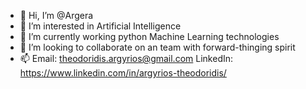 - 👋 Hi, I’m @Argera
- 👀 I’m interested in Artificial Intelligence
- 🌱 I’m currently working python Machine Learning technologies 
- 💞️ I’m looking to collaborate on an team with forward-thinging spirit
- 📫 Email: theodoridis.argyrios@gmail.com 
     LinkedIn: https://www.linkedin.com/in/argyrios-theodoridis/

